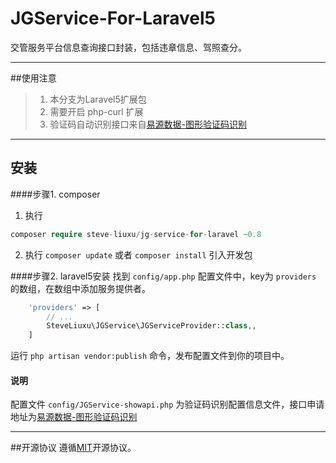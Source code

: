 # JGService-For-Laravel5
交管服务平台信息查询接口封装，包括违章信息、驾照查分。

---

##使用注意
>1. 本分支为Laravel5扩展包
>2. 需要开启 php-curl 扩展
>3. 验证码自动识别接口来自[易源数据-图形验证码识别](https://www.showapi.com/api/lookPoint/184)

---

## 安装

####步骤1. composer
1. 执行 
```php 
composer require steve-liuxu/jg-service-for-laravel ~0.8
```

2. 执行 `composer update` 或者 `composer install` 引入开发包

####步骤2. laravel5安装
找到 `config/app.php` 配置文件中，key为 `providers` 的数组，在数组中添加服务提供者。

```php
    'providers' => [
        // ...
        SteveLiuxu\JGService\JGServiceProvider::class,,
    ]
```

运行 `php artisan vendor:publish` 命令，发布配置文件到你的项目中。


#### 说明
  配置文件 `config/JGService-showapi.php` 为验证码识别配置信息文件，接口申请地址为[易源数据-图形验证码识别](https://www.showapi.com/api/lookPoint/184)

---

##开源协议
遵循[MIT](https://github.com/steve-liuxu/JGService/blob/master/LICENSE)开源协议。